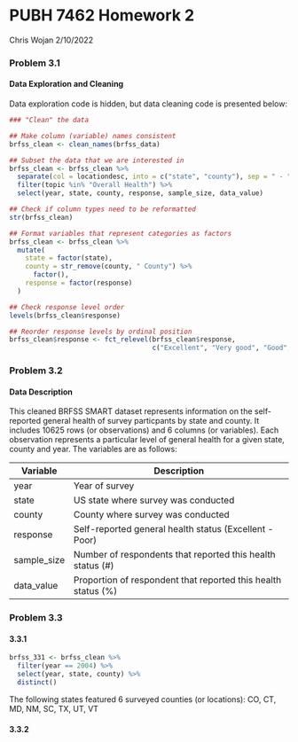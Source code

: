 PUBH 7462 Homework 2
================
Chris Wojan
2/10/2022

### Problem 3.1

#### Data Exploration and Cleaning

Data exploration code is hidden, but data cleaning code is presented
below:

``` r
### "Clean" the data

## Make column (variable) names consistent
brfss_clean <- clean_names(brfss_data) 

## Subset the data that we are interested in
brfss_clean <- brfss_clean %>%
  separate(col = locationdesc, into = c("state", "county"), sep = " - ") %>%
  filter(topic %in% "Overall Health") %>%
  select(year, state, county, response, sample_size, data_value)

## Check if column types need to be reformatted
str(brfss_clean)

## Format variables that represent categories as factors
brfss_clean <- brfss_clean %>%
  mutate(
    state = factor(state),
    county = str_remove(county, " County") %>%
      factor(),
    response = factor(response)
  )

## Check response level order
levels(brfss_clean$response)

## Reorder response levels by ordinal position
brfss_clean$response <- fct_relevel(brfss_clean$response, 
                                    c("Excellent", "Very good", "Good", "Fair", "Poor"))
```

### Problem 3.2

#### Data Description

This cleaned BRFSS SMART dataset represents information on the
self-reported general health of survey particpants by state and county.
It includes 10625 rows (or observations) and 6 columns (or variables).
Each observation represents a particular level of general health for a
given state, county and year. The variables are as follows:

| Variable    | Description                                                   |
|-------------|---------------------------------------------------------------|
| year        | Year of survey                                                |
| state       | US state where survey was conducted                           |
| county      | County where survey was conducted                             |
| response    | Self-reported general health status (Excellent - Poor)        |
| sample_size | Number of respondents that reported this health status (#)    |
| data_value  | Proportion of respondent that reported this health status (%) |

### Problem 3.3

#### 3.3.1

``` r
brfss_331 <- brfss_clean %>%
  filter(year == 2004) %>%
  select(year, state, county) %>%
  distinct()
```

The following states featured 6 surveyed counties (or locations): CO,
CT, MD, NM, SC, TX, UT, VT

#### 3.3.2
